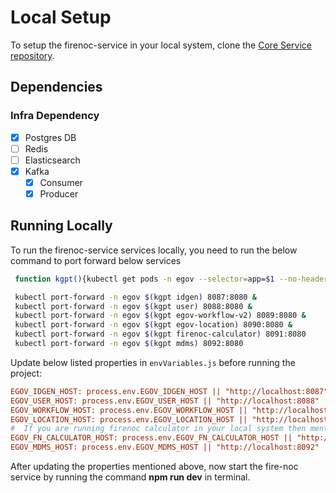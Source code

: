 # Local Setup

To setup the firenoc-service in your local system, clone the [Core Service repository](https://github.com/egovernments/core-services).

## Dependencies

### Infra Dependency

- [x] Postgres DB
- [ ] Redis
- [ ] Elasticsearch
- [x] Kafka
  - [x] Consumer
  - [x] Producer

## Running Locally

To run the firenoc-service services locally, you need to run the below command to port forward below services

```bash
 function kgpt(){kubectl get pods -n egov --selector=app=$1 --no-headers=true | head -n1 | awk '{print $1}'}

 kubectl port-forward -n egov $(kgpt idgen) 8087:8080 &
 kubectl port-forward -n egov $(kgpt user) 8088:8080 &
 kubectl port-forward -n egov $(kgpt egov-workflow-v2) 8089:8080 &
 kubectl port-forward -n egov $(kgpt egov-location) 8090:8080 &
 kubectl port-forward -n egov $(kgpt firenoc-calculator) 8091:8080
 kubectl port-forward -n egov $(kgpt mdms) 8092:8080
``` 

Update below listed properties in `envVariables.js` before running the project:

```ini
EGOV_IDGEN_HOST: process.env.EGOV_IDGEN_HOST || "http://localhost:8087"
EGOV_USER_HOST: process.env.EGOV_USER_HOST || "http://localhost:8088"
EGOV_WORKFLOW_HOST: process.env.EGOV_WORKFLOW_HOST || "http://localhost:8089"
EGOV_LOCATION_HOST: process.env.EGOV_LOCATION_HOST || "http://localhost:8090"
#  If you are running firenoc calculator in your local system then mention server port of it
EGOV_FN_CALCULATOR_HOST: process.env.EGOV_FN_CALCULATOR_HOST || "http://localhost:8091"
EGOV_MDMS_HOST: process.env.EGOV_MDMS_HOST || "http://localhost:8092"
```

After updating the properties mentioned above, now start the fire-noc service by running the command **npm run dev** in terminal.